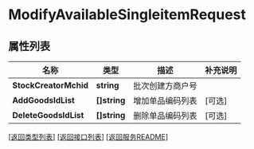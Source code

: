 # ModifyAvailableSingleitemRequest

## 属性列表

名称 | 类型 | 描述 | 补充说明
------------ | ------------- | ------------- | -------------
**StockCreatorMchid** | **string** | 批次创建方商户号 | 
**AddGoodsIdList** | **[]string** | 增加单品编码列表 | [可选] 
**DeleteGoodsIdList** | **[]string** | 删除单品编码列表 | [可选] 

[\[返回类型列表\]](README.md#类型列表)
[\[返回接口列表\]](README.md#接口列表)
[\[返回服务README\]](README.md)


